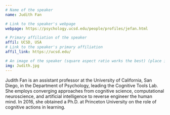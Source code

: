 ```yaml
---
# Name of the speaker
name: Judith Fan

# Link to the speaker's webpage
webpage: https://psychology.ucsd.edu/people/profiles/jefan.html

# Primary affiliation of the speaker
affil: UCSD, USA 
# Link to the speaker's primary affiliation
affil_link: https://ucsd.edu/

# An image of the speaker (square aspect ratio works the best) (place in the `assets/img/speakers` directory)
img: Judith.jpg
---
```


<!-- Whatever you write below will show up as the speaker's bio -->

Judith Fan is an assistant professor at the University of California, San Diego, in the Department of Psychology, leading the Cognitive Tools Lab. She employs converging approaches from cognitive science, computational neuroscience, and artificial intelligence to reverse engineer the human mind. In 2016, she obtained a Ph.D. at Princeton University on the role of cognitive actions in learning.